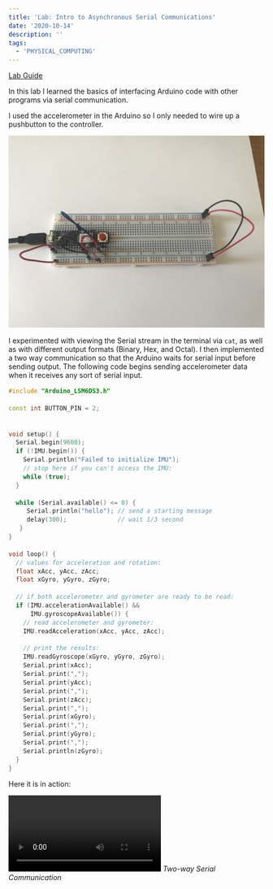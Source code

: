 ```yaml
---
title: 'Lab: Intro to Asynchronous Serial Communications'
date: '2020-10-14'
description: ''
tags:
  - 'PHYSICAL_COMPUTING'
---
```


[Lab Guide](https://itp.nyu.edu/physcomp/lab-intro-to-serial-communications/)

In this lab I learned the basics of interfacing Arduino code with other programs via serial communication.

I used the accelerometer in the Arduino so I only needed to wire up a pushbutton to the controller.

![The breadboard](IMG_6384.jpeg)

I experimented with viewing the Serial stream in the terminal via `cat`, as well as with different output formats (Binary, Hex, and Octal). I then implemented a two way communication so that the Arduino waits for serial input before sending output. The following code begins sending accelerometer data when it receives any sort of serial input.

```cpp
#include "Arduino_LSM6DS3.h"

const int BUTTON_PIN = 2;


void setup() {
  Serial.begin(9600);
  if (!IMU.begin()) {
    Serial.println("Failed to initialize IMU");
    // stop here if you can't access the IMU:
    while (true);
  }

  while (Serial.available() <= 0) {
     Serial.println("hello"); // send a starting message
     delay(300);              // wait 1/3 second
   }
}

void loop() {
  // values for acceleration and rotation:
  float xAcc, yAcc, zAcc;
  float xGyro, yGyro, zGyro;

  // if both accelerometer and gyrometer are ready to be read:
  if (IMU.accelerationAvailable() &&
      IMU.gyroscopeAvailable()) {
    // read accelerometer and gyrometer:
    IMU.readAcceleration(xAcc, yAcc, zAcc);

    // print the results:
    IMU.readGyroscope(xGyro, yGyro, zGyro);
    Serial.print(xAcc);
    Serial.print(",");
    Serial.print(yAcc);
    Serial.print(",");
    Serial.print(zAcc);
    Serial.print(",");
    Serial.print(xGyro);
    Serial.print(",");
    Serial.print(yGyro);
    Serial.print(",");
    Serial.println(zGyro);
  }
}
```

<p></p>

Here it is in action:

<p>
<video mute autoplay loop name="Two-way Serial Communication" src="IMG_6385.mp4"></video>
<em>Two-way Serial Communication</em>
</p>

